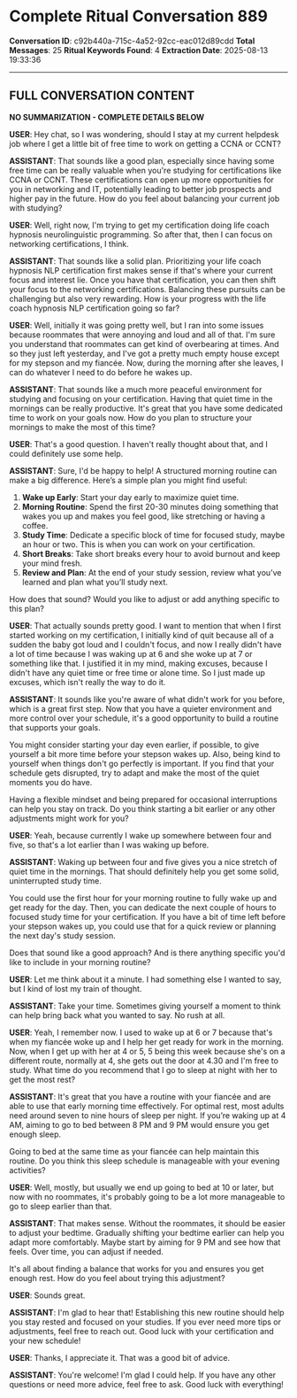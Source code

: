 # Complete Ritual Conversation 889

**Conversation ID**: c92b440a-715c-4a52-92cc-eac012d89cdd
**Total Messages**: 25
**Ritual Keywords Found**: 4
**Extraction Date**: 2025-08-13 19:33:36

---

## FULL CONVERSATION CONTENT

**NO SUMMARIZATION - COMPLETE DETAILS BELOW**

**USER**: Hey chat, so I was wondering, should I stay at my current helpdesk job where I get a little bit of free time to work on getting a CCNA or CCNT?

**ASSISTANT**: That sounds like a good plan, especially since having some free time can be really valuable when you're studying for certifications like CCNA or CCNT. These certifications can open up more opportunities for you in networking and IT, potentially leading to better job prospects and higher pay in the future. How do you feel about balancing your current job with studying?

**USER**: Well, right now, I'm trying to get my certification doing life coach hypnosis neurolinguistic programming. So after that, then I can focus on networking certifications, I think.

**ASSISTANT**: That sounds like a solid plan. Prioritizing your life coach hypnosis NLP certification first makes sense if that's where your current focus and interest lie. Once you have that certification, you can then shift your focus to the networking certifications. Balancing these pursuits can be challenging but also very rewarding. How is your progress with the life coach hypnosis NLP certification going so far?

**USER**: Well, initially it was going pretty well, but I ran into some issues because roommates that were annoying and loud and all of that. I'm sure you understand that roommates can get kind of overbearing at times. And so they just left yesterday, and I've got a pretty much empty house except for my stepson and my fiancée. Now, during the morning after she leaves, I can do whatever I need to do before he wakes up.

**ASSISTANT**: That sounds like a much more peaceful environment for studying and focusing on your certification. Having that quiet time in the mornings can be really productive. It's great that you have some dedicated time to work on your goals now. How do you plan to structure your mornings to make the most of this time?

**USER**: That's a good question. I haven't really thought about that, and I could definitely use some help.

**ASSISTANT**: Sure, I'd be happy to help! A structured morning routine can make a big difference. Here’s a simple plan you might find useful:

1. **Wake up Early**: Start your day early to maximize quiet time.
2. **Morning Routine**: Spend the first 20-30 minutes doing something that wakes you up and makes you feel good, like stretching or having a coffee.
3. **Study Time**: Dedicate a specific block of time for focused study, maybe an hour or two. This is when you can work on your certification.
4. **Short Breaks**: Take short breaks every hour to avoid burnout and keep your mind fresh.
5. **Review and Plan**: At the end of your study session, review what you’ve learned and plan what you’ll study next.

How does that sound? Would you like to adjust or add anything specific to this plan?

**USER**: That actually sounds pretty good. I want to mention that when I first started working on my certification, I initially kind of quit because all of a sudden the baby got loud and I couldn't focus, and now I really didn't have a lot of time because I was waking up at 6 and she woke up at 7 or something like that. I justified it in my mind, making excuses, because I didn't have any quiet time or free time or alone time. So I just made up excuses, which isn't really the way to do it.

**ASSISTANT**: It sounds like you're aware of what didn't work for you before, which is a great first step. Now that you have a quieter environment and more control over your schedule, it's a good opportunity to build a routine that supports your goals.

You might consider starting your day even earlier, if possible, to give yourself a bit more time before your stepson wakes up. Also, being kind to yourself when things don't go perfectly is important. If you find that your schedule gets disrupted, try to adapt and make the most of the quiet moments you do have.

Having a flexible mindset and being prepared for occasional interruptions can help you stay on track. Do you think starting a bit earlier or any other adjustments might work for you?

**USER**: Yeah, because currently I wake up somewhere between four and five, so that's a lot earlier than I was waking up before.

**ASSISTANT**: Waking up between four and five gives you a nice stretch of quiet time in the mornings. That should definitely help you get some solid, uninterrupted study time. 

You could use the first hour for your morning routine to fully wake up and get ready for the day. Then, you can dedicate the next couple of hours to focused study time for your certification. If you have a bit of time left before your stepson wakes up, you could use that for a quick review or planning the next day's study session.

Does that sound like a good approach? And is there anything specific you'd like to include in your morning routine?

**USER**: Let me think about it a minute. I had something else I wanted to say, but I kind of lost my train of thought.

**ASSISTANT**: Take your time. Sometimes giving yourself a moment to think can help bring back what you wanted to say. No rush at all.

**USER**: Yeah, I remember now. I used to wake up at 6 or 7 because that's when my fiancée woke up and I help her get ready for work in the morning. Now, when I get up with her at 4 or 5, 5 being this week because she's on a different route, normally at 4, she gets out the door at 4.30 and I'm free to study. What time do you recommend that I go to sleep at night with her to get the most rest?

**ASSISTANT**: It's great that you have a routine with your fiancée and are able to use that early morning time effectively. For optimal rest, most adults need around seven to nine hours of sleep per night. If you’re waking up at 4 AM, aiming to go to bed between 8 PM and 9 PM would ensure you get enough sleep.

Going to bed at the same time as your fiancée can help maintain this routine. Do you think this sleep schedule is manageable with your evening activities?

**USER**: Well, mostly, but usually we end up going to bed at 10 or later, but now with no roommates, it's probably going to be a lot more manageable to go to sleep earlier than that.

**ASSISTANT**: That makes sense. Without the roommates, it should be easier to adjust your bedtime. Gradually shifting your bedtime earlier can help you adapt more comfortably. Maybe start by aiming for 9 PM and see how that feels. Over time, you can adjust if needed.

It's all about finding a balance that works for you and ensures you get enough rest. How do you feel about trying this adjustment?

**USER**: Sounds great.

**ASSISTANT**: I'm glad to hear that! Establishing this new routine should help you stay rested and focused on your studies. If you ever need more tips or adjustments, feel free to reach out. Good luck with your certification and your new schedule!

**USER**: Thanks, I appreciate it. That was a good bit of advice.

**ASSISTANT**: You're welcome! I'm glad I could help. If you have any other questions or need more advice, feel free to ask. Good luck with everything!